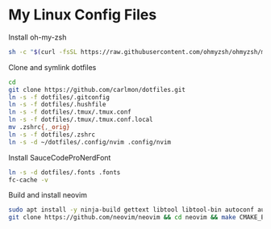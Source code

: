 # My Linux Config Files
Install oh-my-zsh
```sh
sh -c "$(curl -fsSL https://raw.githubusercontent.com/ohmyzsh/ohmyzsh/master/tools/install.sh)"
```
Clone and symlink dotfiles
```sh
cd
git clone https://github.com/carlmon/dotfiles.git
ln -s -f dotfiles/.gitconfig
ln -s -f dotfiles/.hushfile
ln -s -f dotfiles/.tmux/.tmux.conf
ln -s -f dotfiles/.tmux/.tmux.conf.local
mv .zshrc{,_orig}
ln -s -f dotfiles/.zshrc
ln -s -d ~/dotfiles/.config/nvim .config/nvim
```
Install SauceCodeProNerdFont
```sh 
ln -s -d dotfiles/.fonts .fonts
fc-cache -v
```
Build and install neovim
```sh
sudo apt install -y ninja-build gettext libtool libtool-bin autoconf automake cmake g++ pkg-config unzip curl doxygen plocate luarocks ripgrep
git clone https://github.com/neovim/neovim && cd neovim && make CMAKE_BUILD_TYPE=RelWithDebInfo && sudo make install
```
